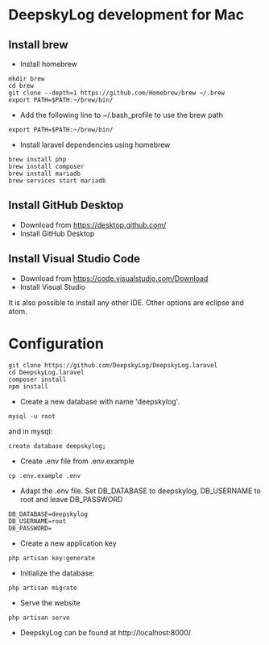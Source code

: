 # DeepskyLog development for Mac

## Install brew

+ Install homebrew
```
mkdir brew
cd brew
git clone --depth=1 https://github.com/Homebrew/brew ~/.brew
export PATH=$PATH:~/brew/bin/
```
+ Add the following line to ~/.bash_profile to use the brew path
```
export PATH=$PATH:~/brew/bin/
```
+ Install laravel dependencies using homebrew
```
brew install php
brew install composer
brew install mariadb
brew services start mariadb
```

## Install GitHub Desktop

+ Download from https://desktop.github.com/
+ Install GitHub Desktop

## Install Visual Studio Code

+ Download from https://code.visualstudio.com/Download
+ Install Visual Studio

It is also possible to install any other IDE. Other options are eclipse and atom.

# Configuration

```
git clone https://github.com/DeepskyLog/DeepskyLog.laravel
cd DeepskyLog.laravel
composer install
npm install
```

+ Create a new database with name 'deepskylog'.
```
mysql -u root
```

and in mysql:

```
create database deepskylog;
```

+ Create .env file from .env.example
```
cp .env.example .env
```
+ Adapt the .env file. Set DB_DATABASE to deepskylog, DB_USERNAME to root and leave DB_PASSWORD
```
DB_DATABASE=deepskylog
DB_USERNAME=root
DB_PASSWORD=
```
+ Create a new application key
```
php artisan key:generate
```
+ Initialize the database:
```
php artisan migrate
```

+ Serve the website
```
php artisan serve
```
+ DeepskyLog can be found at http://localhost:8000/
